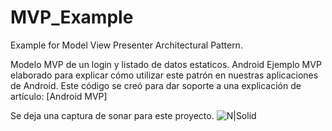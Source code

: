 # MVP_Example
Example for Model View Presenter Architectural Pattern.

Modelo MVP de un login y listado de datos estaticos.
Android Ejemplo MVP elaborado para explicar cómo utilizar este patrón en nuestras aplicaciones de Android. Este código se creó para dar soporte a una explicación de artículo: [Android MVP]

Se deja una captura de sonar para este proyecto.
![N|Solid](https://cldup.com/bx_U7LB6Y0.png)
